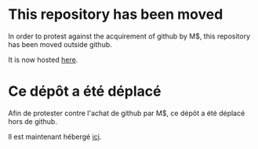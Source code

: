 # This repository has been moved

In order to protest against the acquirement of github by M$, this repository has been moved outside github.

It is now hosted [here](https://framagit.org/Bromind/LaTeX-packages).

# Ce dépôt a été déplacé

Afin de protester contre l'achat de github par M$, ce dépôt a été déplacé hors de github.

Il est maintenant hébergé [ici](https://framagit.org/Bromind/LaTeX-packages).
